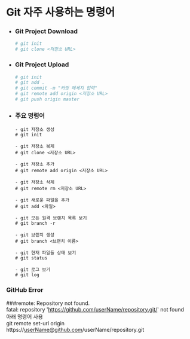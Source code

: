 # Git 자주 사용하는 명령어

- ### Git Project Download

  ```bash
  # git init
  # git clone <저장소 URL>
  ```

  

- ### Git Project Upload

  ```bash
  # git init
  # git add .
  # git commit -m "커밋 메세지 입력"
  # git remote add origin <저장소 URL>
  # git push origin master 
  ```

  

- ### 주요 명령어

  ```git
  - git 저장소 생성
  # git init
  
  - git 저장소 복제
  # git clone <저장소 URL>
  
  - git 저장소 추가
  # git remote add origin <저장소 URL>
  
  - git 저장소 삭제
  # git remote rm <저장소 URL>
  
  - git 새로운 파일을 추가
  # git add <파일>
  
  - git 모든 원격 브랜치 목록 보기
  # git branch -r
  
  - git 브랜치 생성
  # git branch <브랜치 이름>
  
  - git 현재 파일들 상태 보기
  # git status
  
  - git 로그 보기
  # git log
  ```
  
### GitHub Error
###remote: Repository not found. <br>
fatal: repository 'https://github.com/userName/repository.git/' not found <br>
아래 명령어 사용 <br>git remote set-url origin https://userName@github.com/userName/repository.git
